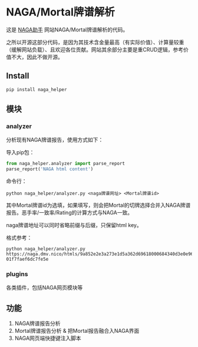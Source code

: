 # NAGA/Mortal牌谱解析

这是 [NAGA助手](https://ricochet.cn/riichi/naga) 网站NAGA/Mortal牌谱解析的代码。

之所以开源这部分代码，是因为其技术含金量最高（有实际价值）、计算量较重（缓解网站负载）、且欢迎各位贡献。网站其余部分主要是重CRUD逻辑，参考价值不大，因此不做开源。

## Install
```shell
pip install naga_helper
```

## 模块
### analyzer
分析现有NAGA牌谱报告，使用方式如下：

导入pip包：
```python
from naga_helper.analyzer import parse_report
parse_report('NAGA html content')
```

命令行：
```shell
python naga_helper/analyzer.py <naga牌谱网址> <Mortal牌谱id>
```
其中Mortal牌谱id为选填，如果填写，则会把Mortal的切牌选择合并入NAGA牌谱报告。恶手率/一致率/Rating的计算方式与NAGA一致。

naga牌谱地址可以同时省略前缀与后缀，只保留html key。

格式参考：
```shell
python naga_helper/analyzer.py https://naga.dmv.nico/htmls/9a852e2e3a273e1d5a362d69618000684340d3e0e96024e6fa07858afa1afa00v2_2.html 01f7faef6dc7fe5e

```

### plugins
各类插件，包括NAGA网页模块等

## 功能
1. NAGA牌谱报告分析
2. Mortal牌谱报告分析 & 把Mortal报告融合入NAGA界面
3. NAGA网页端快捷键注入脚本


